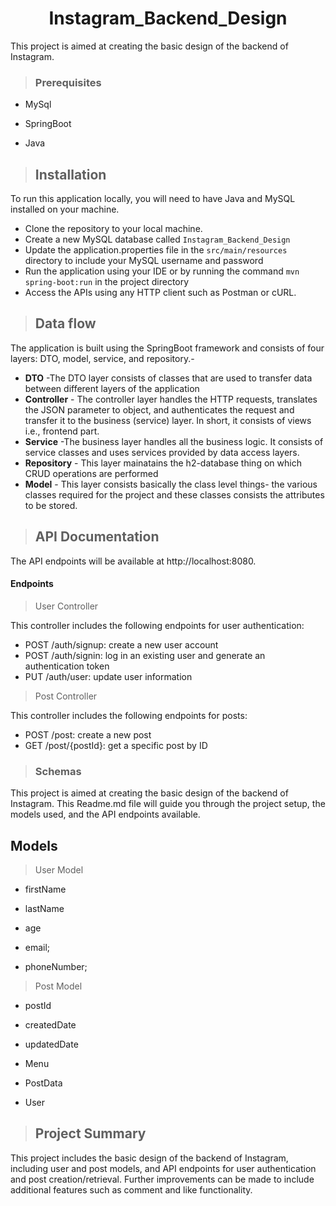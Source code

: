 <h1 align="center"> 
Instagram_Backend_Design</h1>
This project is aimed at creating the basic design of the backend of Instagram. 

>### Prerequisites
* MySql
 * SpringBoot


* Java 

>## Installation

To run this application locally, you will need to have Java and MySQL installed on your machine.

* Clone the repository to your local machine.
* Create a new MySQL database called `Instagram_Backend_Design`
* Update the application.properties file in the `src/main/resources` directory to include your MySQL username and password
* Run the application using your IDE or by running the command `mvn spring-boot:run` in the project directory
* Access the APIs using any HTTP client such as Postman or cURL.
>## Data flow
 The application is built using the SpringBoot framework and consists of four layers: DTO, model, service, and repository.-

* **DTO** -The DTO layer consists of classes that are used to transfer data between different layers of the application
* **Controller** - The controller layer handles the HTTP requests, translates the JSON parameter to object, and authenticates the request and transfer it to the business (service) layer. In short, it consists of views i.e., frontend part.
* **Service** -The business layer handles all the business logic. It consists of service classes and uses services provided by data access layers.
* **Repository** - This layer mainatains the h2-database thing on which CRUD operations are performed
* **Model** - This layer consists basically the class level things- the various classes required for the project and these classes consists the attributes to be stored.

>## API Documentation
The API endpoints will be available at http://localhost:8080.

#### Endpoints
>User Controller

This controller includes the following endpoints for user authentication:

* POST /auth/signup: create a new user account
* POST /auth/signin: log in an existing user and generate an authentication token
* PUT /auth/user: update user information

>Post Controller

This controller includes the following endpoints for posts:

* POST /post: create a new post
* GET /post/{postId}: get a specific post by ID
>### Schemas
This project is aimed at creating the basic design of the backend of Instagram. This Readme.md file will guide you through the project setup, the models used, and the API endpoints available.

## Models

>User Model

*  firstName

*  lastName	

* age

* email;
* phoneNumber;

>Post Model

* postId

* createdDate

* updatedDate

* Menu

* PostData	
* User
	


>## Project Summary
This project includes the basic design of the backend of Instagram, including user and post models, and API endpoints for user authentication and post creation/retrieval. Further improvements can be made to include additional features such as comment and like functionality.
